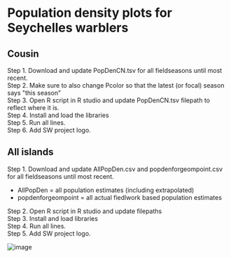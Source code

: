 # Population density plots for Seychelles warblers

## Cousin 
Step 1. Download and update PopDenCN.tsv for all fieldseasons until most recent.  
Step 2. Make sure to also change Pcolor so that the latest (or focal) season says "this season"  
Step 3. Open R script in R studio and update PopDenCN.tsv filepath to reflect where it is.  
Step 4. Install and load the libraries  
Step 5. Run all lines.  
Step 6. Add SW project logo.  

## All islands
Step 1. Download and update AllPopDen.csv and popdenforgeompoint.csv for all fieldseasons until most recent.    
 - AllPopDen = all population estimates (including extrapolated)  
 - popdenforgeompoint = all actual fiedlwork based population estimates

Step 2. Open R script in R studio and update filepaths    
Step 3. Install and load libraries  
Step 4. Run all lines.  
Step 5. Add SW project logo.   

![image](https://github.com/user-attachments/assets/6c3b2534-33d9-4e8e-be9d-3ed696f2b5c9)
